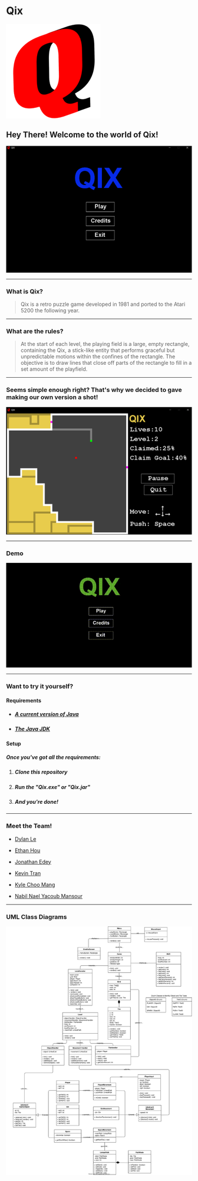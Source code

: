 # Qix

![Logo](/img/icon.png)

## Hey There! Welcome to the world of Qix!

![Demo Shot 1](/img/demo1.png)

---

### What is Qix?

> Qix is a retro puzzle game developed in 1981 and ported to the Atari 5200 the following year.

---

### What are the rules?

> At the start of each level, the playing field is a large, empty rectangle, containing the Qix, a stick-like entity that performs graceful but unpredictable motions within the confines of the rectangle. The objective is to draw lines that close off parts of the rectangle to fill in a set amount of the playfield.

---

### Seems simple enough right? That's why we decided to gave making our own version a shot!

![Demo Shot 2](/img/demo2.png)

---

### Demo

![Demo Shot 3](/img/demo3.gif)

---

### Want to try it yourself?

#### Requirements

-   ##### [A current version of Java](https://www.java.com/en/download/manual.jsp)
-   ##### [The Java JDK](https://www.oracle.com/java/technologies/javase-jdk16-downloads.html)

#### Setup

##### Once you've got all the requirements:

1. ##### Clone this repository
1. ##### Run the _"Qix.exe"_ or _"Qix.jar"_
1. ##### And you're done!

---

### Meet the Team!

-   [Dylan Le](https://github.com/dylanle18)

*   [Ethan Hou](https://github.com/ethan-hou)

-   [Jonathan Edey](https://github.com/jkyle109)

*   [Kevin Tran](https://github.com/kevinguy28)

-   [Kyle Choo Mang](https://github.com/KyleCM2)

*   [Nabil Nael Yacoub Mansour](https://github.com/NabilNYMansour)

---

### UML Class Diagrams

[![UML Class Diagrams](img/UML%20Class%20Diagrams.svg)](img/UML%20Class%20Diagrams.svg)
